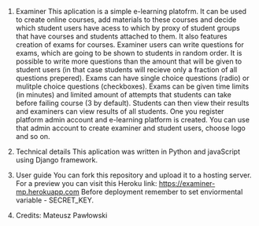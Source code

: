 1. Examiner
This aplication is a simple e-learning platofrm. It can be used to create online courses, add materials to these courses and decide which student users have acess to which by proxy of student groups that have courses and students attached to them. It also features creation of exams for courses. Examiner users can write questions for exams, which are going to be shown to students in random order. It is possible to write more questions than the amount that will be given to student users (in that case students will recieve only a fraction of all questions prepered). Exams can have single choice questions (radio) or mulitple choice questions (checkboxes). Exams can be given time limits (in minutes) and limited amount of attempts that students can take before failing course (3 by default). Students can then view their results and examiners can view results of all students. One you register platform admin account and e-learning platform is created. You can use that admin account to create examiner and student users, choose logo and so on.

2. Technical details
This aplication was written in Python and javaScript using Django framework.

3. User guide
You can fork this repository and upload it to a hosting server.
For a preview you can visit this Heroku link: https://examiner-mp.herokuapp.com
Before deployment remember to set enviormental variable - SECRET_KEY.

4. Credits:
Mateusz Pawłowski